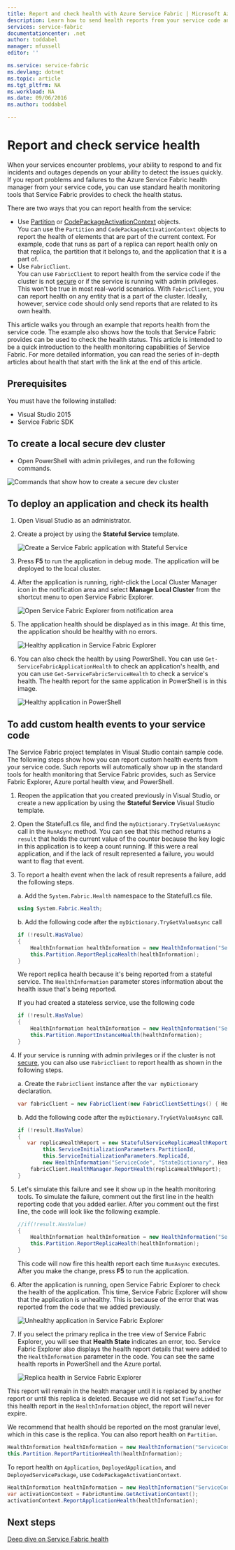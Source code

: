 ```yaml
---
title: Report and check health with Azure Service Fabric | Microsoft Azure
description: Learn how to send health reports from your service code and how to check the health of your service by using the health monitoring tools that Azure Service Fabric provides.
services: service-fabric
documentationcenter: .net
author: toddabel
manager: mfussell
editor: ''

ms.service: service-fabric
ms.devlang: dotnet
ms.topic: article
ms.tgt_pltfrm: NA
ms.workload: NA
ms.date: 09/06/2016
ms.author: toddabel

---
```

# Report and check service health
When your services encounter problems, your ability to respond to and fix incidents and outages depends on your ability to detect the issues quickly. If you report problems and failures to the Azure Service Fabric health manager from your service code, you can use standard health monitoring tools that Service Fabric provides to check the health status.

There are two ways that you can report health from the service:

* Use [Partition](https://msdn.microsoft.com/library/system.fabric.istatefulservicepartition.aspx) or [CodePackageActivationContext](https://msdn.microsoft.com/library/system.fabric.codepackageactivationcontext.aspx) objects.  
  You can use the `Partition` and `CodePackageActivationContext` objects to report the health of elements that are part of the current context. For example, code that runs as part of a replica can report health only on that replica, the partition that it belongs to, and the application that it is a part of.
* Use `FabricClient`.   
  You can use `FabricClient` to report health from the service code if the cluster is not [secure](service-fabric-cluster-security.md) or if the service is running with admin privileges. This won't be true in most real-world scenarios. With `FabricClient`, you can report health on any entity that is a part of the cluster. Ideally, however, service code should only send reports that are related to its own health.

This article walks you through an example that reports health from the service code. The example also shows how the tools that Service Fabric provides can be used to check the health status. This article is intended to be a quick introduction to the health monitoring capabilities of Service Fabric. For more detailed information, you can read the series of in-depth articles about health that start with the link at the end of this article.

## Prerequisites
You must have the following installed:

* Visual Studio 2015
* Service Fabric SDK

## To create a local secure dev cluster
* Open PowerShell with admin privileges, and run the following commands.

![Commands that show how to create a secure dev cluster](./media/service-fabric-diagnostics-how-to-report-and-check-service-health/create-secure-dev-cluster.png)

## To deploy an application and check its health
1. Open Visual Studio as an administrator.
2. Create a project by using the **Stateful Service** template.
   
    ![Create a Service Fabric application with Stateful Service](./media/service-fabric-diagnostics-how-to-report-and-check-service-health/create-stateful-service-application-dialog.png)
3. Press **F5** to run the application in debug mode. The application will be deployed to the local cluster.
4. After the application is running, right-click the Local Cluster Manager icon in the notification area and select **Manage Local Cluster** from the shortcut menu to open Service Fabric Explorer.
   
    ![Open Service Fabric Explorer from notification area](./media/service-fabric-diagnostics-how-to-report-and-check-service-health/LaunchSFX.png)
5. The application health should be displayed as in this image. At this time, the application should be healthy with no errors.
   
    ![Healthy application in Service Fabric Explorer](./media/service-fabric-diagnostics-how-to-report-and-check-service-health/sfx-healthy-app.png)
6. You can also check the health by using PowerShell. You can use ```Get-ServiceFabricApplicationHealth``` to check an application's health, and you can use ```Get-ServiceFabricServiceHealth``` to check a service's health. The health report for the same application in PowerShell is in this image.
   
    ![Healthy application in PowerShell](./media/service-fabric-diagnostics-how-to-report-and-check-service-health/ps-healthy-app-report.png)

## To add custom health events to your service code
The Service Fabric project templates in Visual Studio contain sample code. The following steps show how you can report custom health events from your service code. Such reports will automatically show up in the standard tools for health monitoring that Service Fabric provides, such as Service Fabric Explorer, Azure portal health view, and PowerShell.

1. Reopen the application that you created previously in Visual Studio, or create a new application by using the **Stateful Service** Visual Studio template.
2. Open the Stateful1.cs file, and find the `myDictionary.TryGetValueAsync` call in the `RunAsync` method. You can see that this method returns a `result` that holds the current value of the counter because the key logic in this application is to keep a count running. If this were a real application, and if the lack of result represented a failure, you would want to flag that event.
3. To report a health event when the lack of result represents a failure, add the following steps.
   
    a. Add the `System.Fabric.Health` namespace to the Stateful1.cs file.
   
    ```csharp
    using System.Fabric.Health;
    ```
   
    b. Add the following code after the `myDictionary.TryGetValueAsync` call
   
    ```csharp
    if (!result.HasValue)
    {
        HealthInformation healthInformation = new HealthInformation("ServiceCode", "StateDictionary", HealthState.Error);
        this.Partition.ReportReplicaHealth(healthInformation);
    }
    ```
    We report replica health because it's being reported from a stateful service. The `HealthInformation` parameter stores information about the health issue that's being reported.
   
    If you had created a stateless service, use the following code
   
    ```csharp
    if (!result.HasValue)
    {
        HealthInformation healthInformation = new HealthInformation("ServiceCode", "StateDictionary", HealthState.Error);
        this.Partition.ReportInstanceHealth(healthInformation);
    }
    ```
4. If your service is running with admin privileges or if the cluster is not [secure](service-fabric-cluster-security.md), you can also use `FabricClient` to report health as shown in the following steps.  
   
    a. Create the `FabricClient` instance after the `var myDictionary` declaration.
   
    ```csharp
    var fabricClient = new FabricClient(new FabricClientSettings() { HealthReportSendInterval = TimeSpan.FromSeconds(0) });
    ```
   
    b. Add the following code after the `myDictionary.TryGetValueAsync` call.
   
    ```csharp
    if (!result.HasValue)
    {
       var replicaHealthReport = new StatefulServiceReplicaHealthReport(
            this.ServiceInitializationParameters.PartitionId,
            this.ServiceInitializationParameters.ReplicaId,
            new HealthInformation("ServiceCode", "StateDictionary", HealthState.Error));
        fabricClient.HealthManager.ReportHealth(replicaHealthReport);
    }
    ```
5. Let's simulate this failure and see it show up in the health monitoring tools. To simulate the failure, comment out the first line in the health reporting code that you added earlier. After you comment out the first line, the code will look like the following example.
   
    ```csharp
    //if(!result.HasValue)
    {
        HealthInformation healthInformation = new HealthInformation("ServiceCode", "StateDictionary", HealthState.Error);
        this.Partition.ReportReplicaHealth(healthInformation);
    }
    ```
   This code will now fire this health report each time `RunAsync` executes. After you make the change, press **F5** to run the application.
6. After the application is running, open Service Fabric Explorer to check the health of the application. This time, Service Fabric Explorer will show that the application is unhealthy. This is because of the error that was reported from the code that we added previously.
   
    ![Unhealthy application in Service Fabric Explorer](./media/service-fabric-diagnostics-how-to-report-and-check-service-health/sfx-unhealthy-app.png)
7. If you select the primary replica in the tree view of Service Fabric Explorer, you will see that **Health State** indicates an error, too. Service Fabric Explorer also displays the health report details that were added to the `HealthInformation` parameter in the code. You can see the same health reports in PowerShell and the Azure portal.
   
    ![Replica health in Service Fabric Explorer](./media/service-fabric-diagnostics-how-to-report-and-check-service-health/replica-health-error-report-sfx.png)

This report will remain in the health manager until it is replaced by another report or until this replica is deleted. Because we did not set `TimeToLive` for this health report in the `HealthInformation` object, the report will never expire.

We recommend that health should be reported on the most granular level, which in this case is the replica. You can also report health on `Partition`.

```csharp
HealthInformation healthInformation = new HealthInformation("ServiceCode", "StateDictionary", HealthState.Error);
this.Partition.ReportPartitionHealth(healthInformation);
```

To report health on `Application`, `DeployedApplication`, and `DeployedServicePackage`, use  `CodePackageActivationContext`.

```csharp
HealthInformation healthInformation = new HealthInformation("ServiceCode", "StateDictionary", HealthState.Error);
var activationContext = FabricRuntime.GetActivationContext();
activationContext.ReportApplicationHealth(healthInformation);
```

## Next steps
[Deep dive on Service Fabric health](service-fabric-health-introduction.md)

